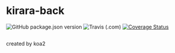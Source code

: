 # kirara-back
![GitHub package.json version](https://img.shields.io/github/package-json/v/shima-lee/kirara-back)
![Travis (.com)](https://img.shields.io/travis/com/shima-lee/kirara-back)
[![Coverage Status](https://coveralls.io/repos/github/shima-lee/kirara-back/badge.svg?branch=master)](https://coveralls.io/github/shima-lee/kirara-back?branch=master)
##
created by koa2
##

